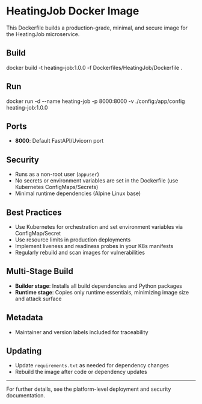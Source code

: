# HeatingJob Docker Image

This Dockerfile builds a production-grade, minimal, and secure image for the HeatingJob microservice.

## Build

docker build -t heating-job:1.0.0 -f Dockerfiles/HeatingJob/Dockerfile .

## Run

docker run -d
--name heating-job
-p 8000:8000
-v ./config:/app/config
heating-job:1.0.0

## Ports

- **8000**: Default FastAPI/Uvicorn port

## Security

- Runs as a non-root user (`appuser`)
- No secrets or environment variables are set in the Dockerfile (use Kubernetes ConfigMaps/Secrets)
- Minimal runtime dependencies (Alpine Linux base)

## Best Practices

- Use Kubernetes for orchestration and set environment variables via ConfigMap/Secret
- Use resource limits in production deployments
- Implement liveness and readiness probes in your K8s manifests
- Regularly rebuild and scan images for vulnerabilities

## Multi-Stage Build

- **Builder stage**: Installs all build dependencies and Python packages
- **Runtime stage**: Copies only runtime essentials, minimizing image size and attack surface

## Metadata

- Maintainer and version labels included for traceability

## Updating

- Update `requirements.txt` as needed for dependency changes
- Rebuild the image after code or dependency updates

---

For further details, see the platform-level deployment and security documentation.
